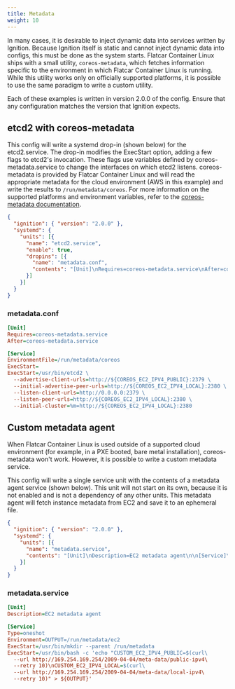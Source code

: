 ```yaml
---
title: Metadata
weight: 10
---
```


In many cases, it is desirable to inject dynamic data into services written by Ignition. Because Ignition itself is static and cannot inject dynamic data into configs, this must be done as the system starts. Flatcar Container Linux ships with a small utility, `coreos-metadata`, which fetches information specific to the environment in which Flatcar Container Linux is running. While this utility works only on officially supported platforms, it is possible to use the same paradigm to write a custom utility.

Each of these examples is written in version 2.0.0 of the config. Ensure that any configuration matches the version that Ignition expects.

## etcd2 with coreos-metadata

This config will write a systemd drop-in (shown below) for the etcd2.service. The drop-in modifies the ExecStart option, adding a few flags to etcd2's invocation. These flags use variables defined by coreos-metadata.service to change the interfaces on which etcd2 listens. coreos-metadata is provided by Flatcar Container Linux and will read the appropriate metadata for the cloud environment (AWS in this example) and write the results to `/run/metadata/coreos`. For more information on the supported platforms and environment variables, refer to the [coreos-metadata documentation][metadata-docs].

```json
{
  "ignition": { "version": "2.0.0" },
  "systemd": {
    "units": [{
      "name": "etcd2.service",
      "enable": true,
      "dropins": [{
        "name": "metadata.conf",
        "contents": "[Unit]\nRequires=coreos-metadata.service\nAfter=coreos-metadata.service\n\n[Service]\nEnvironmentFile=/run/metadata/coreos\nExecStart=\nExecStart=/usr/bin/etcd2 --advertise-client-urls=http://${COREOS_EC2_IPV4_PUBLIC}:2379 --initial-advertise-peer-urls=http://${COREOS_EC2_IPV4_LOCAL}:2380 --listen-client-urls=http://0.0.0.0:2379 --listen-peer-urls=http://${COREOS_EC2_IPV4_LOCAL}:2380 --initial-cluster=%m=http://${COREOS_EC2_IPV4_LOCAL}:2380"
      }]
    }]
  }
}
```

### metadata.conf

```ini
[Unit]
Requires=coreos-metadata.service
After=coreos-metadata.service

[Service]
EnvironmentFile=/run/metadata/coreos
ExecStart=
ExecStart=/usr/bin/etcd2 \
  --advertise-client-urls=http://${COREOS_EC2_IPV4_PUBLIC}:2379 \
  --initial-advertise-peer-urls=http://${COREOS_EC2_IPV4_LOCAL}:2380 \
  --listen-client-urls=http://0.0.0.0:2379 \
  --listen-peer-urls=http://${COREOS_EC2_IPV4_LOCAL}:2380 \
  --initial-cluster=%m=http://${COREOS_EC2_IPV4_LOCAL}:2380
```

## Custom metadata agent

When Flatcar Container Linux is used outside of a supported cloud environment (for example, in a PXE booted, bare metal installation), coreos-metadata won't work. However, it is possible to write a custom metadata service.

This config will write a single service unit with the contents of a metadata agent service (shown below). This unit will not start on its own, because it is not enabled and is not a dependency of any other units. This metadata agent will fetch instance metadata from EC2 and save it to an ephemeral file.

```json
{
  "ignition": { "version": "2.0.0" },
  "systemd": {
    "units": [{
      "name": "metadata.service",
      "contents": "[Unit]\nDescription=EC2 metadata agent\n\n[Service]\nType=oneshot\nEnvironment=OUTPUT=/run/metadata/ec2\nExecStart=/usr/bin/mkdir --parent /run/metadata\nExecStart=/usr/bin/bash -c 'echo \"CUSTOM_EC2_IPV4_PUBLIC=$(curl --url http://169.254.169.254/2009-04-04/meta-data/public-ipv4 --retry 10)\\nCUSTOM_EC2_IPV4_LOCAL=$(curl --url http://169.254.169.254/2009-04-04/meta-data/local-ipv4 --retry 10)\" > ${OUTPUT}'\n"
    }]
  }
}
```

### metadata.service

```ini
[Unit]
Description=EC2 metadata agent

[Service]
Type=oneshot
Environment=OUTPUT=/run/metadata/ec2
ExecStart=/usr/bin/mkdir --parent /run/metadata
ExecStart=/usr/bin/bash -c 'echo "CUSTOM_EC2_IPV4_PUBLIC=$(curl\
  --url http://169.254.169.254/2009-04-04/meta-data/public-ipv4\
  --retry 10)\nCUSTOM_EC2_IPV4_LOCAL=$(curl\
  --url http://169.254.169.254/2009-04-04/meta-data/local-ipv4\
  --retry 10)" > ${OUTPUT}'
```


[metadata-docs]: https://github.com/flatcar-linux/afterburn/blob/master/docs/container-linux-legacy.md
